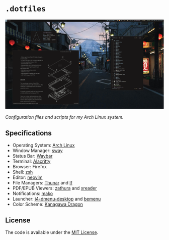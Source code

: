 # `.dotfiles`

![screenshot](./screenshot.png)

_Configuration files and scripts for my Arch Linux system._

## Specifications

- Operating System: [Arch Linux](https://archlinux.org/)
- Window Manager: [sway](https://github.com/swaywm/sway)
- Status Bar: [Waybar](https://github.com/Alexays/Waybar)
- Terminal: [Alacritty](https://github.com/alacritty/alacritty)
- Browser: Firefox
- Shell: [zsh](https://www.zsh.org/)
- Editor: [neovim](https://github.com/neovim/neovim)
- File Managers: [Thunar](https://gitlab.xfce.org/xfce/thunar) and [lf](https://github.com/gokcehan/lf)
- PDF/EPUB Viewers: [zathura](https://git.pwmt.org/pwmt/zathura) and [xreader](https://github.com/linuxmint/xreader)
- Notifications: [mako](https://github.com/emersion/mako)
- Launcher: [j4-dmenu-desktop](https://github.com/enkore/j4-dmenu-desktop) and [bemenu](https://github.com/Cloudef/bemenu)
- Color Scheme: [Kanagawa Dragon](https://github.com/rebelot/kanagawa.nvim)

## License

The code is available under the [MIT License](LICENSE).
